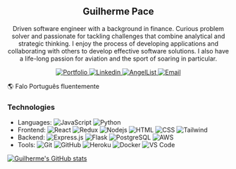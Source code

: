 <h2 align="center">Guilherme Pace</h2>

<p align="center">Driven software engineer with a background in finance. Curious problem solver and passionate for tackling challenges that combine analytical and strategic thinking. I enjoy the process of developing applications and collaborating with others to develop effective software solutions. I also have a life-long passion for aviation and the sport of soaring in particular.</p>

<p align="center">
  <a href="https://guipace.github.io/">
    <img
      alt="Portfolio"
      src="https://img.shields.io/badge/Portfolio-29bb89?logoColor=white&style=for-the-badge"
    />
  </a>
  <a href="https://www.linkedin.com/in/guilhermepace/">
    <img
      alt="Linkedin"
      src="https://img.shields.io/badge/linkedin-29bb89?logo=linkedin&logoColor=white&style=for-the-badge"
    />
  </a>
  <a href="https://angel.co/u/guilherme-pace">
    <img
      alt="AngelList"
      src="https://img.shields.io/badge/AngelList-29bb89?logo=angellist&logoColor=white&style=for-the-badge"
    />
  </a>
  <a href="mailto:pace.gui@gmail.com">
    <img
      alt="Email"
      src="https://img.shields.io/badge/email-29bb89?style=for-the-badge&logo=Gmail&logoColor=white"
    />
  </a>
</p>

🌎 Falo Português fluentemente

### Technologies
* Languages: 
    ![JavaScript](https://img.shields.io/badge/JavaScript-informational?style=flat-square&logo=javascript&logoColor=white&color=151414)
    ![Python](https://img.shields.io/badge/Python-informational?style=flat-square&logo=python&logoColor=white&color=151414)
* Frontend: 
    ![React](https://img.shields.io/badge/React-informational?style=flat-square&logo=react&logoColor=white&color=151414)
    ![Redux](https://img.shields.io/badge/Redux-informational?style=flat-square&logo=redux&logoColor=white&color=151414)
    ![Nodejs](https://img.shields.io/badge/Node.js-informational?style=flat-square&logo=node.js&logoColor=white&color=151414)
    ![HTML](https://img.shields.io/badge/HTML-informational?style=flat-square&logo=html5&logoColor=white&color=151414)
    ![CSS](https://img.shields.io/badge/CSS-informational?style=flat-square&logo=css3&logoColor=white&color=151414)
    ![Tailwind](https://img.shields.io/badge/Tailwind-informational?style=flat-square&logo=tailwind-css&logoColor=white&color=151414)
* Backend: 
    ![Express.js](https://img.shields.io/badge/Express.js-informational?style=flat-square&color=151414)
    ![Flask](https://img.shields.io/badge/Flask-informational?style=flat-square&logo=flask&logoColor=white&color=151414)
    ![PostgreSQL](https://img.shields.io/badge/PostgreSQL-informational?style=flat-square&logo=postgresql&logoColor=white&color=151414)
    ![AWS](https://img.shields.io/badge/AWS%20S3-informational?style=flat-square&logo=amazon-aws&logoColor=white&color=151414)
* Tools: 
    ![Git](https://img.shields.io/badge/Git-informational?style=flat-square&logo=git&logoColor=white&color=151414)
    ![GitHub](https://img.shields.io/badge/GitHub-informational?style=flat-square&logo=github&logoColor=white&color=151414)
    ![Heroku](https://img.shields.io/badge/Heroku-informational?style=flat-square&logo=heroku&logoColor=white&color=151414)
    ![Docker](https://img.shields.io/badge/Docker-informational?style=flat-square&logo=docker&logoColor=white&color=151414)
    ![VS Code](https://img.shields.io/badge/VS%20Code-informational?style=flat-square&logo=visual-studio-code&logoColor=white&color=151414)

[![Guilherme's GitHub stats](https://github-readme-stats.vercel.app/api?username=guipace&count_private=true&show_icons=true&theme=dark&hide_rank=true&hide_title=true)](https://github.com/guipace/github-readme-stats)

<!--
**guipace/guipace** is a ✨ _special_ ✨ repository because its `README.md` (this file) appears on your GitHub profile.

Here are some ideas to get you started:

- 🔭 I’m currently working on ...
- 🌱 I’m currently learning ...
- 👯 I’m looking to collaborate on ...
- 🤔 I’m looking for help with ...
- 💬 Ask me about ...
- 📫 How to reach me: ...
- 😄 Pronouns: ...
- ⚡ Fun fact: ...
-->

